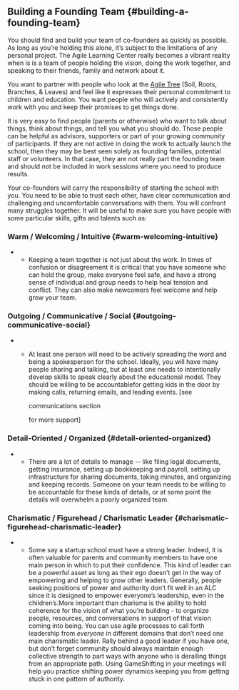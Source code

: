 ## Building a Founding Team {#building-a-founding-team}

You should find and build your team of co-founders as quickly as possible. As long as you’re holding this alone, it’s subject to the limitations of any personal project. The Agile Learning Center really becomes a vibrant reality when is is a team of people holding the vision, doing the work together, and speaking to their friends, family and network about it.

You want to partner with people who look at the [Agile Tree](../communication_&_promotion/alc_educational_model_-_an_agile_tree.md) (Soil, Roots, Branches, & Leaves) and feel like it expresses their personal commitment to children and education. You want people who will actively and consistently work with you and keep their promises to get things done.

It is very easy to find people (parents or otherwise) who want to talk about things, think about things, and tell you what you should do. Those people can be helpful as advisors, supporters or part of your growing community of participants. If they are not active in doing the work to actually launch the school, then they may be best seen solely as founding families, potential staff or volunteers. In that case, they are not really part the founding team and should not be included in work sessions where you need to produce results.

Your co-founders will carry the responsibility of starting the school with you. You need to be able to trust each other, have clear communication and challenging and uncomfortable conversations with them. You will confront many struggles together. It will be useful to make sure you have people with some particular skills, gifts and talents such as:

### Warm / Welcoming / Intuitive {#warm-welcoming-intuitive}

*   *   Keeping a team together is not just about the work. In times of confusion or disagreement it is critical that you have someone who can hold the group, make everyone feel safe, and have a strong sense of individual and group needs to help heal tension and conflict. They can also make newcomers feel welcome and help grow your team.

### **Outgoing / Communicati**ve **/ Social** {#outgoing-communicative-social}

*   *   At least one person will need to be actively spreading the word and being a spokesperson for the school. Ideally, you will have many people sharing and talking, but at least one needs to intentionally develop skills to speak clearly about the educational model. They should be willing to be accountablefor getting kids in the door by making calls, returning emails, and leading events. [see

        communications section

        for more support]

### **Detail-Oriented / Organiz**ed {#detail-oriented-organized}

*   *   There are a lot of details to manage -- like filing legal documents, getting insurance, setting up bookkeeping and payroll, setting up infrastructure for sharing documents, taking minutes, and organizing and keeping records. Someone on your team needs to be willing to be accountable for these kinds of details, or at some point the details will overwhelm a poorly organized team.

### Charismatic / Figurehead / Charismatic Leader {#charismatic-figurehead-charismatic-leader}

*   *   Some say a startup school must have a strong leader. Indeed, it is often valuable for parents and community members to have one main person in which to put their confidence. This kind of leader can be a powerful asset as long as their ego doesn’t get in the way of empowering and helping to grow other leaders. Generally, people seeking positions of power and authority don’t fit well in an ALC since it is designed to empower everyone’s leadership, even in the children’s.More important than charisma is the ability to hold coherence for the vision of what you’re building - to organize people, resources, and conversations in support of that vision coming into being. You can use agile processes to call forth leadership from _everyone_ in different domains that don’t need one main charismatic leader. Rally behind a good leader if you have one, but don’t forget community should always maintain enough collective strength to part ways with anyone who is derailing things from an appropriate path. Using GameShifting in your meetings will help you practice shifting power dynamics keeping you from getting stuck in one pattern of authority.
